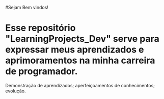 #Sejam Bem vindos!
# Esse repositório "LearningProjects_Dev" serve para expressar meus aprendizados e aprimoramentos na minha carreira de programador.
Demonstração de aprendizados; aperfeiçoamentos de conhecimentos; evolução.